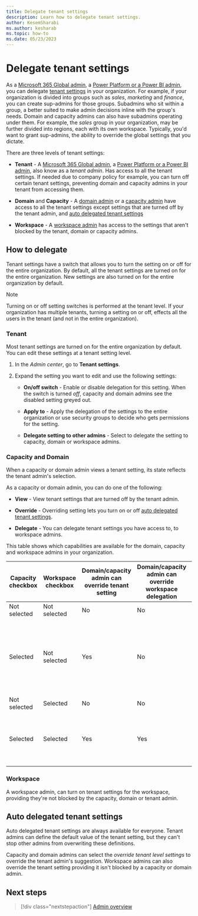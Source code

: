 ```yaml
---
title: Delegate tenant settings
description: Learn how to delegate tenant settings.
author: KesemSharabi
ms.author: kesharab
ms.topic: how-to
ms.date: 05/23/2023
---
```


# Delegate tenant settings

As a [Microsoft 365 Global admin](admin-overview.md#microsoft-365-admin-roles), a [Power Platform or a Power BI admin](admin-overview.md#power-platform-and-power-bi-admin-roles), you can delegate [tenant settings](/power-bi/admin/service-admin-portal-about-tenant-settings) in your organization. For example, if your organization is divided into groups such as *sales*, *marketing* and *finance*, you can create sup-admins for those groups. Subadmins who sit within a group, a better suited to make admin decisions inline with the group's needs. Domain and capacity admins can also have subadmins operating under them. For example, the *sales* group in your organization, may be further divided into regions, each with its own workspace. Typically, you'd want to grant sup-admins, the ability to override the global settings that you dictate.

There are three levels of tenant settings:

* **Tenant** - A [Microsoft 365 Global admin](admin-overview.md#microsoft-365-admin-roles), a [Power Platform or a Power BI admin](admin-overview.md#power-platform-and-power-bi-admin-roles), also know as a *tenant admin*. Has access to all the tenant settings. If needed due to company policy for example, you can turn off certain tenant settings, preventing domain and capacity admins in your tenant from accessing them.

* **Domain** and **Capacity** - A [domain admin](/power-bi/developer/visuals/create-r-based-power-bi-desktop) or a [capacity admin](admin-overview.md#capacity-admin-roles) have access to all the tenant settings except settings that are turned off by the tenant admin, and [auto delegated tenant settings](#auto-delegated-tenant-settings)

* **Workspace** - A [workspace admin](/power-bi/developer/visuals/create-r-based-power-bi-desktop) has access to the settings that aren't blocked by the tenant, domain or capacity admins.

## How to delegate

Tenant settings have a switch that allows you to turn the setting on or off for the entire organization. By default, all the tenant settings are turned on for the entire organization. New settings are also turned on for the entire organization by default.

>[!NOTE]
>Turning on or off setting switches is performed at the tenant level. If your organization has multiple tenants, turning a setting on or off, effects all the users in the tenant (and not in the entire organization).

### Tenant

Most tenant settings are turned on for the entire organization by default. You can edit these settings at a tenant setting level.

1. In the *Admin center*, go to **Tenant settings**.

2. Expand the setting you want to edit and use the following settings:

    * **On/off switch** - Enable or disable delegation for this setting. When the switch is turned *off*, capacity and domain admins see the disabled setting greyed out.

    * **Apply to** - Apply the delegation of the settings to the entire organization or use security groups to decide who gets permissions for the setting.

    * **Delegate setting to other admins** - Select to delegate the setting to capacity, domain or workspace admins.

### Capacity and Domain

When a capacity or domain admin views a tenant setting, its state reflects the tenant admin's selection.

As a capacity or domain admin, you can do one of the following:

* **View** - View tenant settings that are turned off by the tenant admin.

* **Override** - Overriding setting lets you turn on or off [auto delegated tenant settings](#auto-delegated-tenant-settings).

* **Delegate** - You can delegate tenant settings you have access to, to workspace admins.

This table shows which capabilities are available for the domain, capacity and workspace admins in your organization.

|Capacity checkbox  |Workspace checkbox  |Domain/capacity admin can override tenant setting |Domain/capacity admin can override workspace delegation |Workspace admin can override tenant setting  |
|---------|---------|---------|---------|---|
|Not selected     |Not selected        |No         |No         |No  |
|Selected     |Not selected         |Yes         |No         |No, unless the parent capacity or domain admin overrides the tenants admin's delegation preference  |
|Not selected     |Selected         |No         |No         |Yes  |
|Selected     |Selected         |Yes         |Yes         |Yes, if permitted by the parent capacity or domain admin  |

### Workspace

A workspace admin, can turn on tenant settings for the workspace, providing they're not blocked by the capacity, domain or tenant admin.

## Auto delegated tenant settings

Auto delegated tenant settings are always available for everyone. Tenant admins can define the default value of the tenant setting, but they can't stop other admins from overwriting these definitions.

Capacity and domain admins can select the *override tenant level settings* to override the tenant admin's suggestion. Workspace admins can also override the tenant setting providing it isn't blocked by a capacity or domain admin.

## Next steps

>[!div class="nextstepaction"]
>[Admin overview](admin-overview.md)
